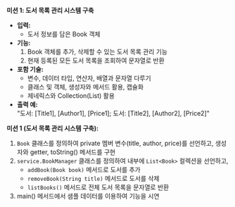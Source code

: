 **미션 1: 도서 목록 관리 시스템 구축**
- **입력:**
    - 도서 정보를 담은 Book 객체
- **기능:**
    1. Book 객체를 추가, 삭제할 수 있는 도서 목록 관리 기능
    2. 현재 등록된 모든 도서 목록을 조회하여 문자열로 반환
- **포함 기술:**
    - 변수, 데이터 타입, 연산자, 배열과 문자열 다루기
    - 클래스 및 객체, 생성자와 메서드 활용, 캡슐화
    - 제네릭스와 Collection(List) 활용
- **출력 예:**  
  "도서: [Title1], [Author1], [Price1]; 도서: [Title2], [Author2], [Price2]"


**미션 1 (도서 목록 관리 시스템 구축):**
1. `Book` 클래스를 정의하여 private 멤버 변수(title, author, price)를 선언하고, 생성자와 getter, toString() 메서드를 구현
2. `service.BookManager` 클래스를 정의하여 내부에 `List<Book>` 컬렉션을 선언하고,
    - `addBook(Book book)` 메서드로 도서를 추가
    - `removeBook(String title)` 메서드로 도서를 삭제
    - `listBooks()` 메서드로 전체 도서 목록을 문자열로 반환
3. main() 메서드에서 샘플 데이터를 이용하여 기능을 시연